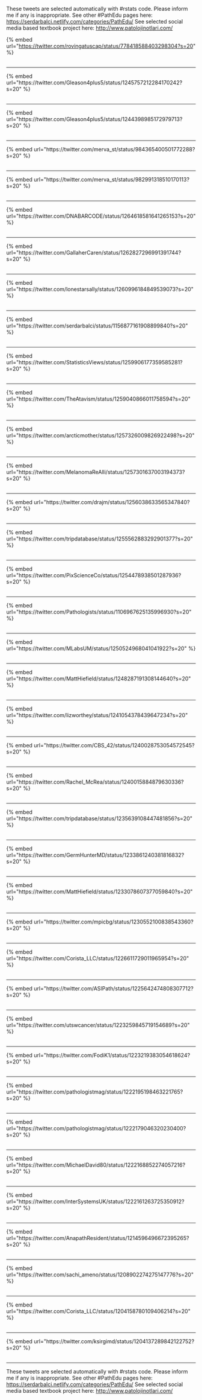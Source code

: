 

These tweets are selected automatically with #rstats code. Please inform me if any is inappropriate.
See other #PathEdu pages here: https://serdarbalci.netlify.com/categories/PathEdu/ 
See selected social media based textbook project here: http://www.patolojinotlari.com/

{% embed url="https://twitter.com/rovingatuscap/status/778418588403298304?s=20" %}<br>
<br>
<hr>
{% embed url="https://twitter.com/Gleason4plus5/status/1245757212284170242?s=20" %}<br>
<br>
<hr>
{% embed url="https://twitter.com/Gleason4plus5/status/1244398985172979713?s=20" %}<br>
<br>
<hr>
{% embed url="https://twitter.com/merva_st/status/984365400501772288?s=20" %}<br>
<br>
<hr>
{% embed url="https://twitter.com/merva_st/status/982991318510170113?s=20" %}<br>
<br>
<hr>
{% embed url="https://twitter.com/DNABARCODE/status/1264618581641265153?s=20" %}<br>
<br>
<hr>
{% embed url="https://twitter.com/GallaherCaren/status/1262827296991391744?s=20" %}<br>
<br>
<hr>
{% embed url="https://twitter.com/lonestarsally/status/1260996184849539073?s=20" %}<br>
<br>
<hr>
{% embed url="https://twitter.com/serdarbalci/status/1156877161908899840?s=20" %}<br>
<br>
<hr>
{% embed url="https://twitter.com/StatisticsViews/status/1259906177359585281?s=20" %}<br>
<br>
<hr>
{% embed url="https://twitter.com/TheAtavism/status/1259040866011758594?s=20" %}<br>
<br>
<hr>
{% embed url="https://twitter.com/arcticmother/status/1257326009826922498?s=20" %}<br>
<br>
<hr>
{% embed url="https://twitter.com/MelanomaReAlli/status/1257301637003194373?s=20" %}<br>
<br>
<hr>
{% embed url="https://twitter.com/drajm/status/1256038633565347840?s=20" %}<br>
<br>
<hr>
{% embed url="https://twitter.com/tripdatabase/status/1255562883292901377?s=20" %}<br>
<br>
<hr>
{% embed url="https://twitter.com/PixScienceCo/status/1254478938501287936?s=20" %}<br>
<br>
<hr>
{% embed url="https://twitter.com/Pathologists/status/1106967625135996930?s=20" %}<br>
<br>
<hr>
{% embed url="https://twitter.com/MLabsUM/status/1250524968041041922?s=20" %}<br>
<br>
<hr>
{% embed url="https://twitter.com/MattHiefield/status/1248287191308144640?s=20" %}<br>
<br>
<hr>
{% embed url="https://twitter.com/lizworthey/status/1241054378439647234?s=20" %}<br>
<br>
<hr>
{% embed url="https://twitter.com/CBS_42/status/1240028753054572545?s=20" %}<br>
<br>
<hr>
{% embed url="https://twitter.com/Rachel_McRea/status/1240015884879630336?s=20" %}<br>
<br>
<hr>
{% embed url="https://twitter.com/tripdatabase/status/1235639108447481856?s=20" %}<br>
<br>
<hr>
{% embed url="https://twitter.com/GermHunterMD/status/1233861240381816832?s=20" %}<br>
<br>
<hr>
{% embed url="https://twitter.com/MattHiefield/status/1233078607377059840?s=20" %}<br>
<br>
<hr>
{% embed url="https://twitter.com/mpicbg/status/1230552100838543360?s=20" %}<br>
<br>
<hr>
{% embed url="https://twitter.com/Corista_LLC/status/1226611729011965954?s=20" %}<br>
<br>
<hr>
{% embed url="https://twitter.com/ASIPath/status/1225642474808307712?s=20" %}<br>
<br>
<hr>
{% embed url="https://twitter.com/utswcancer/status/1223259845719154689?s=20" %}<br>
<br>
<hr>
{% embed url="https://twitter.com/FodiK1/status/1223219383054618624?s=20" %}<br>
<br>
<hr>
{% embed url="https://twitter.com/pathologistmag/status/1222195198463221765?s=20" %}<br>
<br>
<hr>
{% embed url="https://twitter.com/pathologistmag/status/1222179046320230400?s=20" %}<br>
<br>
<hr>
{% embed url="https://twitter.com/MichaelDavid80/status/1222168852274057216?s=20" %}<br>
<br>
<hr>
{% embed url="https://twitter.com/InterSystemsUK/status/1222161263725350912?s=20" %}<br>
<br>
<hr>
{% embed url="https://twitter.com/AnapathResident/status/1214596496672395265?s=20" %}<br>
<br>
<hr>
{% embed url="https://twitter.com/sachi_ameno/status/1208902274275147776?s=20" %}<br>
<br>
<hr>
{% embed url="https://twitter.com/Corista_LLC/status/1204158780109406214?s=20" %}<br>
<br>
<hr>
{% embed url="https://twitter.com/ksirgimd/status/1204137289842122752?s=20" %}<br>
<br>
<hr>


These tweets are selected automatically with #rstats code. Please inform me if any is inappropriate.
See other #PathEdu pages here: https://serdarbalci.netlify.com/categories/PathEdu/ 
See selected social media based textbook project here: http://www.patolojinotlari.com/
